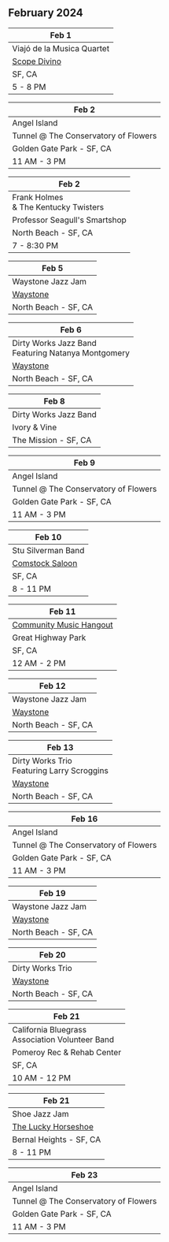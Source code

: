 ## February 2024

| Feb 1
|-
| Viajó de la Musica Quartet
| <a href="https://www.scopodivino.com" target="scopo">Scope Divino</a>
| SF, CA
| 5 - 8 PM

| Feb 2
|-
| Angel Island
| Tunnel @ The Conservatory of Flowers
| Golden Gate Park - SF, CA
| 11 AM - 3 PM

| Feb 2
|-
| Frank Holmes <br/>& The Kentucky Twisters <br/>
| Professor Seagull's Smartshop
| North Beach - SF, CA
| 7 - 8:30 PM

| Feb 5
| -
| Waystone Jazz Jam
| <a href="https://www.waystonesf.com" target="new">Waystone</a>
| North Beach - SF, CA

| Feb 6
| -
| Dirty Works Jazz Band <br/> Featuring Natanya Montgomery
| <a href="https://www.waystonesf.com" target="new">Waystone</a>
| North Beach - SF, CA

| Feb 8
| -
| Dirty Works Jazz Band
| Ivory & Vine
| The Mission - SF, CA

| Feb 9
|-
| Angel Island
| Tunnel @ The Conservatory of Flowers
| Golden Gate Park - SF, CA
| 11 AM - 3 PM

| Feb 10
|-
| Stu Silverman Band
| <a href="https://www.comstocksaloon.com" target="new">Comstock Saloon</a>
| SF, CA
| 8 - 11 PM

| Feb 11
|-
| <a href="https://goldengatejams.com" target="CMH">Community Music Hangout</a>
| Great Highway Park
| SF, CA
| 12 AM - 2 PM

| Feb 12
| -
| Waystone Jazz Jam
| <a href="https://www.waystonesf.com" target="new">Waystone</a>
| North Beach - SF, CA

| Feb 13
| -
| Dirty Works Trio <br/> Featuring Larry Scroggins
| <a href="https://www.waystonesf.com" target="new">Waystone</a>
| North Beach - SF, CA

| Feb 16
|-
| Angel Island
| Tunnel @ The Conservatory of Flowers
| Golden Gate Park - SF, CA
| 11 AM - 3 PM

| Feb 19
| -
| Waystone Jazz Jam
| <a href="https://www.waystonesf.com" target="new">Waystone</a>
| North Beach - SF, CA

| Feb 20
| -
| Dirty Works Trio
| <a href="https://www.waystonesf.com" target="new">Waystone</a>
| North Beach - SF, CA

| Feb 21
|-
| California Bluegrass <br/>Association Volunteer Band
| Pomeroy Rec & Rehab Center
| SF, CA
| 10 AM - 12 PM

| Feb 21
|-
| Shoe Jazz Jam
| <a href="https://www.theluckyhorseshoebar.com/" target="Shoe">The Lucky Horseshoe</a>
| Bernal Heights - SF, CA
| 8 - 11 PM

| Feb 23
|-
| Angel Island
| Tunnel @ The Conservatory of Flowers
| Golden Gate Park - SF, CA
| 11 AM - 3 PM
